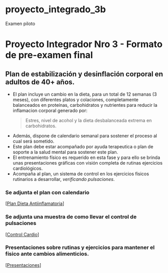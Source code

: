 # proyecto_integrado_3b
Examen piloto
# Proyecto Integrador Nro 3 - Formato de pre-examen final

## Plan de estabilización y desinflación corporal en adultos de 40+ años.

* El plan incluye un cambio en la dieta, para un total de 12 semanas (3 meses), con diferentes platos y colaciones, completamente balanceados en proteínas, carbohidratos y nutrientes para reducir la inflamacion corporal generado por:
  > Estres, nivel de acohol y la dieta desbalanceada extrema en carbohidratos.
* Además, dispone de calendario semanal para sostener el proceso al cual será sometido.
* Este plan debe estar acompañado por ayuda terapeutica o plan de soporte a la salud mental para sostener este plan.
* El entrenamiento físico es requerido en esta fase y para ello se brinda unas presentaciones gráficas con visión completa de rutinas ejercicios cardiológicos.
* Acompaña al plan, un sistema de control en los ejercicios físicos rutinarios a desarrollar, _verificando pulsaciones_.

### Se adjunta el plan  con calendario
[[Plan Dieta Antiinflamatoria](https://docs.google.com/document/d/1L0TUP18mzJMbZrYScyEC7dWtLWsDOo6pXOZcPryEcaQ/edit?usp=sharing)]

### Se adjunta una muestra de como llevar el control de pulsaciones
[[Control Cardio](https://docs.google.com/spreadsheets/d/138Of13xr6op_Eoac2L-CUkuKKVi0wi-JJ7YvoA1FLX0/edit?usp=sharing)]

### Presentaciones sobre rutinas y ejercicios para mantener el físico ante cambios alimenticios.
[[Presentaciones](https://app.presentations.ai/view/tpe1fm)]
